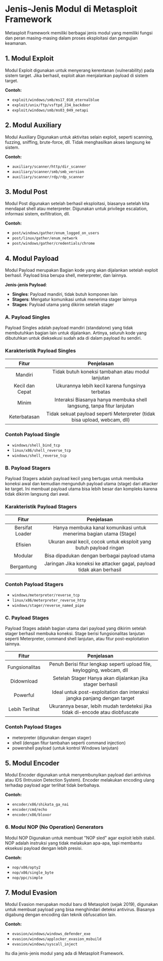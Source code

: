 # Jenis-Jenis Modul di Metasploit Framework

Metasploit Framework memiliki berbagai jenis modul yang memiliki fungsi dan peran masing-masing dalam proses eksploitasi dan pengujian keamanan.

## 1. Modul Exploit

Modul Exploit digunakan untuk menyerang kerentanan (vulnerability) pada sistem target. Jika berhasil, exploit akan menjalankan payload di sistem target.

**Contoh:**

- `exploit/windows/smb/ms17_010_eternalblue`
- `exploit/unix/ftp/vsftpd_234_backdoor`
- `exploit/windows/smb/ms03_049_netapi`

## 2. Modul Auxiliary

Modul Auxiliary Digunakan untuk aktivitas selain exploit, seperti scanning, fuzzing, sniffing, brute-force, dll. Tidak menghasilkan akses langsung ke sistem.

**Contoh:**

- `auxiliary/scanner/http/dir_scanner`
- `auxiliary/scanner/smb/smb_version`
- `auxiliary/scanner/rdp/rdp_scanner`

## 3. Modul Post

Modul Post digunakan setelah berhasil eksploitasi, biasanya setelah kita mendapat shell atau meterpreter. Digunakan untuk privilege escalation, informasi sistem, exfiltration, dll.

**Contoh:**

- `post/windows/gather/enum_logged_on_users`
- `post/linux/gather/enum_network`
- `post/windows/gather/credentials/chrome`

## 4. Modul Payload

Modul Payload merupakan Bagian kode yang akan dijalankan setelah exploit berhasil. Payload bisa berupa shell, meterpreter, dan lainnya.

**Jenis-jenis Payload**:

- **Singles**: Payload mandiri, tidak butuh komponen lain
- **Stagers**: Mengatur komunikasi untuk menerima stager lainnya
- **Stages**: Payload utama yang dikirim setelah stager

### A. Payload Singles

Payload Singles adalah payload mandiri (standalone) yang tidak membutuhkan bagian lain untuk dijalankan. Artinya, seluruh kode yang dibutuhkan untuk dieksekusi sudah ada di dalam payload itu sendiri.

### Karakteristik Payload Singles

| Fitur	| Penjelasan |
|:--:|:--:|
| Mandiri |	Tidak butuh koneksi tambahan atau modul lanjutan |
| Kecil dan Cepat	| Ukurannya lebih kecil karena fungsinya terbatas |
| Minim | Interaksi	Biasanya hanya membuka shell langsung, tanpa fitur lanjutan |
| Keterbatasan | Tidak sekuat payload seperti Meterpreter (tidak bisa upload, webcam, dll) |

### Contoh Payload Single

- `windows/shell_bind_tcp`
- `linux/x86/shell_reverse_tcp`
- `windows/shell_reverse_tcp`

### B. Payload Stagers

Payload Stagers adalah payload kecil yang bertugas untuk membuka koneksi awal dan kemudian mengunduh payload utama (stage) dari attacker ke target. Ini membuat payload utama bisa lebih besar dan kompleks karena tidak dikirim langsung dari awal.

### Karakteristik Payload Stagers

| Fitur	| Penjelasan |
|:--:|:--:|
| Bersifat Loader | Hanya membuka kanal komunikasi untuk menerima bagian utama (Stage) |
| Efisien | Ukuran awal kecil, cocok untuk eksploit yang butuh payload ringan |
| Modular | Bisa dipadukan dengan berbagai payload utama |
| Bergantung | Jaringan	Jika koneksi ke attacker gagal, payload tidak akan berhasil |

### Contoh Payload Stagers

- `windows/meterpreter/reverse_tcp`
- `linux/x86/meterpreter_reverse_http`
- `windows/stager/reverse_named_pipe`

### C. Payload Stages

Payload Stages adalah bagian utama dari payload yang dikirim setelah stager berhasil membuka koneksi. Stage berisi fungsionalitas lanjutan seperti Meterpreter, command shell lanjutan, atau fitur post-exploitation lainnya.

| Fitur	| Penjelasan |
|:--:|:--:|
| Fungsionalitas | Penuh	Berisi fitur lengkap seperti upload file, keylogging, webcam, dll |
| Didownload | Setelah Stager	Hanya akan dijalankan jika stager berhasil |
| Powerful | Ideal untuk post-exploitation dan interaksi jangka panjang dengan target |
| Lebih Terlihat | Ukurannya besar, lebih mudah terdeteksi jika tidak di-encode atau diobfuscate |

### Contoh Payload Stages

- meterpreter (digunakan dengan stager)
- shell (dengan fitur tambahan seperti command injection)
- powershell payload (untuk kontrol Windows lanjutan)

## 5. Modul Encoder

Modul Encoder digunakan untuk menyembunyikan payload dari antivirus atau IDS (Intrusion Detection System). Encoder melakukan encoding ulang terhadap payload agar terlihat tidak berbahaya.

**Contoh:**

- `encoder/x86/shikata_ga_nai`
- `encoder/cmd/echo`
- `encoder/x86/bloxor`

### 6. Modul NOP (No Operation) Generators

Modul NOP Digunakan untuk membuat "NOP sled" agar exploit lebih stabil. NOP adalah instruksi yang tidak melakukan apa-apa, tapi membantu eksekusi payload dengan lebih presisi.

**Contoh:**

- `nop/x86/opty2`
- `nop/x86/single_byte`
- `nop/ppc/simple`

## 7. Modul Evasion

Modul Evasion merupakan modul baru di Metasploit (sejak 2019), digunakan untuk membuat payload yang bisa menghindari deteksi antivirus. Biasanya digabung dengan encoding dan teknik obfuscation lain.

**Contoh:**

- `evasion/windows/windows_defender_exe`
- `evasion/windows/applocker_evasion_msbuild`
- `evasion/windows/syscall_inject`

Itu dia jenis-jenis modul yang ada di Metasploit Framework.
